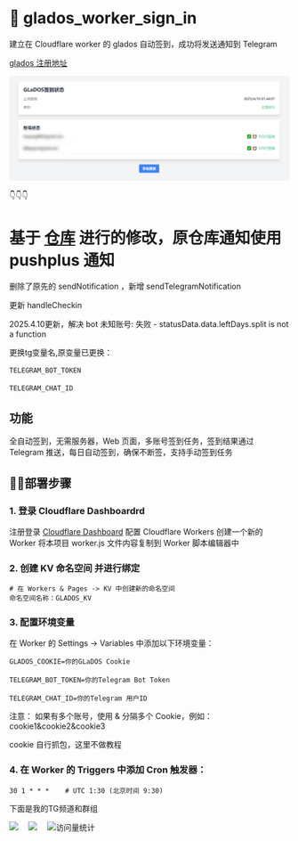 # 📄 glados_worker_sign_in  
建立在 Cloudflare worker 的 glados 自动签到，成功将发送通知到 Telegram

[glados 注册地址](https://glados.rocks) 

<picture>
  <source media="(prefers-color-scheme: dark)" srcset="https://github.com/Lxi0707/glados_worker/blob/main/glados.jpg">
  <source media="(prefers-color-scheme: light)" srcset="https://github.com/Lxi0707/glados_worker/blob/main/glados.jpg">
  <img alt="自定义图片" src="https://github.com/Lxi0707/glados_worker/blob/main/glados.jpg">
</picture>


👇👇👇
# 基于 [仓库](https://github.com/hailang3014/glados-auto) 进行的修改，原仓库通知使用 pushplus 通知

删除了原先的 sendNotification ，新增 sendTelegramNotification 

更新 handleCheckin

2025.4.10更新，解决 bot 未知账号: 失败 - statusData.data.leftDays.split is not a function

更换tg变量名,原变量已更换：

```
TELEGRAM_BOT_TOKEN

TELEGRAM_CHAT_ID
```

## 功能
全自动签到，无需服务器，Web 页面，多账号签到任务，签到结果通过 Telegram 推送，每日自动签到，确保不断签，支持手动签到任务


## 📢📢部署步骤

### 1. 登录 Cloudflare Dashboardrd
注册登录 [Cloudflare Dashboard](https://dash.cloudflare.com/)
配置 Cloudflare Workers
创建一个新的 Worker
将本项目 worker.js 文件内容复制到 Worker 脚本编辑器中

### 2. 创建 KV 命名空间 并进行绑定
```
# 在 Workers & Pages -> KV 中创建新的命名空间
命名空间名称：GLADOS_KV
```

### 3. 配置环境变量
在 Worker 的 Settings -> Variables 中添加以下环境变量：

```
GLADOS_COOKIE=你的GLaDOS Cookie

TELEGRAM_BOT_TOKEN=你的Telegram Bot Token

TELEGRAM_CHAT_ID=你的Telegram 用户ID
```

注意：
如果有多个账号，使用 & 分隔多个 Cookie，例如：cookie1&cookie2&cookie3

cookie 自行抓包，这里不做教程


### 4. 在 Worker 的 Triggers 中添加 Cron 触发器：
```
30 1 * * *    # UTC 1:30 (北京时间 9:30)
```

下面是我的TG频道和群组

  <div>
    <a href="https://t.me/LXi_Collection_hall" target="_blank"><img src="https://img.shields.io/badge/Telegram-频道-rgb(170, 220, 245)" /></a>&emsp;
    <a 
href="https://t.me/LxiCollectionhallChat" target="_blank"><img src="https://img.shields.io/badge/Telegram-群组-rgb(49, 204, 121)" /></a>&emsp;
    <!-- visitor -->
    <img src="https://komarev.com/ghpvc/?username=Lxi0707&label=Views&color=0e75b6&style=flat" alt="访问量统计" />&emsp;
    <!-- wakatime -->
    <!-- <a href="https://wakatime.com/@buptsdz"><img src="https://wakatime.com/badge/user/42d0678c-368b-448b-9a77-5d21c5b55352.svg"/></a> -->
  </div>











